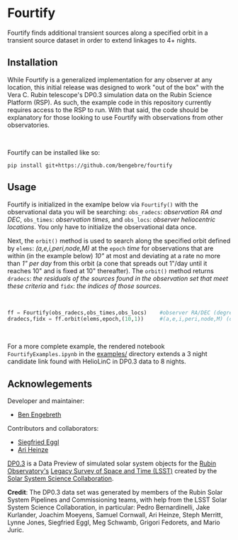 # Fourtify
Fourtify finds additional transient sources along a specified orbit in a transient source dataset in order to extend linkages to 4+ nights.

## Installation
While Fourtify is a generalized implementation for any observer at any location, this initial release was designed to work "out of the box" with the Vera C. Rubin telescope's DP0.3 simulation data on the Rubin Science Platform (RSP). As such, the example code in this repository currently requires access to the RSP to run. With that said, the code should be explanatory for those looking to use Fourtify with observations from other observatories.

<br />

Fourtify can be installed like so:
```console
pip install git+https://github.com/bengebre/fourtify
```

## Usage

Fourtify is initialized in the examlpe below via `Fourtify()` with the observational data you will be searching: `obs_radecs`: *observation RA and DEC*, `obs_times`: *observation times*, and `obs_locs`: *observer heliocentric locations*.  You only have to initialize the observational data once.  

Next, the `orbit()` method is used to search along the specified orbit defined by `elems`: *(a,e,i,peri,node,M)* at the `epoch` *time* for observations that are within (in the example below) *10"*  at most and deviating at a rate no more than *1" per day* from this orbit (a cone that spreads out 1"/day until it reaches 10" and is fixed at 10" thereafter).  The `orbit()` method returns `dradecs`: *the residuals of the sources found in the observation set that meet these criteria* and `fidx`: *the indices of those sources*.

<br />

```python
ff = Fourtify(obs_radecs,obs_times,obs_locs)    #observer RA/DEC (degrees), observation times (TDB jdate), observer locations (heliocentric AU)
dradecs,fidx = ff.orbit(elems,epoch,(10,1))     #(a,e,i,peri,node,M) (degrees), orbit epoch (TDB jdate), (deviation, deviation rate) (arcsec, arcsec/day)
```

<br />

For a more complete example, the rendered notebook ```FourtifyExamples.ipynb``` in the [examples/](https://github.com/bengebre/fourtify/blob/main/examples/) directory extends a 3 night candidate link found with HelioLinC in DP0.3 data to 8 nights.

## Acknowlegements

Developer and maintainer:
- [Ben Engebreth](https://benengebreth.org/)

Contributors and collaborators:
- [Siegfried Eggl](https://aerospace.illinois.edu/directory/profile/eggl)
- [Ari Heinze](https://astro.washington.edu/people/aren-heinze)

[DP0.3](https://dp0-3.lsst.io/index.html) is a Data Preview of simulated solar system objects for the [Rubin Observatory's](https://rubinobservatory.org/) [Legacy Survey of Space and Time (LSST)](https://rubinobservatory.org/explore/lsst) created by the [Solar System Science Collaboration](https://lsst-sssc.github.io/).

**Credit**: The DP0.3 data set was generated by members of the Rubin Solar System Pipelines and Commissioning teams, with help from the LSST Solar System Science Collaboration, in particular: Pedro Bernardinelli, Jake Kurlander, Joachim Moeyens, Samuel Cornwall, Ari Heinze, Steph Merritt, Lynne Jones, Siegfried Eggl, Meg Schwamb, Grigori Fedorets, and Mario Juric.
